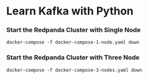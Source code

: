 # Learn Kafka with Python


### Start the Redpanda Cluster with Single Node

```
docker-compose -f docker-compose-1-node.yaml down
```

### Start the Redpanda Cluster with Three Node

```
docker-compose -f docker-compose-3-nodes.yaml down
```